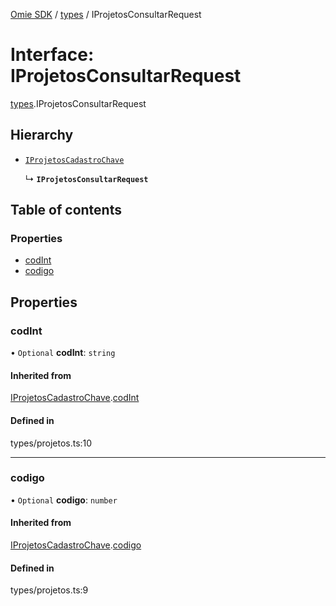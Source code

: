 [Omie SDK](../README.md) / [types](../modules/types.md) / IProjetosConsultarRequest

# Interface: IProjetosConsultarRequest

[types](../modules/types.md).IProjetosConsultarRequest

## Hierarchy

- [`IProjetosCadastroChave`](types.IProjetosCadastroChave.md)

  ↳ **`IProjetosConsultarRequest`**

## Table of contents

### Properties

- [codInt](types.IProjetosConsultarRequest.md#codint)
- [codigo](types.IProjetosConsultarRequest.md#codigo)

## Properties

### codInt

• `Optional` **codInt**: `string`

#### Inherited from

[IProjetosCadastroChave](types.IProjetosCadastroChave.md).[codInt](types.IProjetosCadastroChave.md#codint)

#### Defined in

types/projetos.ts:10

___

### codigo

• `Optional` **codigo**: `number`

#### Inherited from

[IProjetosCadastroChave](types.IProjetosCadastroChave.md).[codigo](types.IProjetosCadastroChave.md#codigo)

#### Defined in

types/projetos.ts:9
